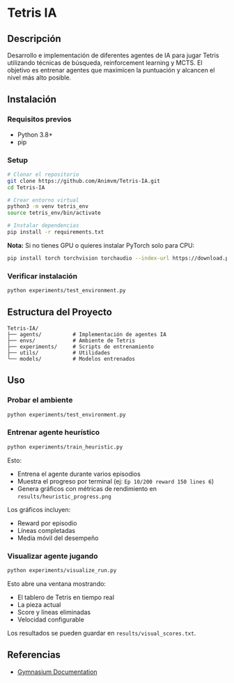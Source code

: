 # Tetris IA

## Descripción

Desarrollo e implementación de diferentes agentes de IA para jugar Tetris utilizando técnicas de búsqueda, reinforcement learning y MCTS. El objetivo es entrenar agentes que maximicen la puntuación y alcancen el nivel más alto posible.

## Instalación

### Requisitos previos
- Python 3.8+
- pip

### Setup
```bash
# Clonar el repositorio
git clone https://github.com/Animvm/Tetris-IA.git
cd Tetris-IA

# Crear entorno virtual
python3 -m venv tetris_env
source tetris_env/bin/activate

# Instalar dependencias
pip install -r requirements.txt
```

**Nota:** Si no tienes GPU o quieres instalar PyTorch solo para CPU:
```bash
pip install torch torchvision torchaudio --index-url https://download.pytorch.org/whl/cpu
```

### Verificar instalación
```bash
python experiments/test_environment.py
```
## Estructura del Proyecto
```
Tetris-IA/
├── agents/          # Implementación de agentes IA
├── envs/            # Ambiente de Tetris 
├── experiments/     # Scripts de entrenamiento
├── utils/           # Utilidades
└── models/          # Modelos entrenados
```

## Uso

### Probar el ambiente
```bash
python experiments/test_environment.py
```

### Entrenar agente heurístico
```bash
python experiments/train_heuristic.py
```

Esto:
- Entrena el agente durante varios episodios
- Muestra el progreso por terminal (ej: `Ep 10/200 reward 150 lines 6`)
- Genera gráficos con métricas de rendimiento en `results/heuristic_progress.png`

Los gráficos incluyen:
- Reward por episodio
- Líneas completadas
- Media móvil del desempeño

### Visualizar agente jugando
```bash
python experiments/visualize_run.py
```

Esto abre una ventana mostrando:
- El tablero de Tetris en tiempo real
- La pieza actual
- Score y líneas eliminadas
- Velocidad configurable

Los resultados se pueden guardar en `results/visual_scores.txt`.


## Referencias

- [Gymnasium Documentation](https://gymnasium.farama.org/)